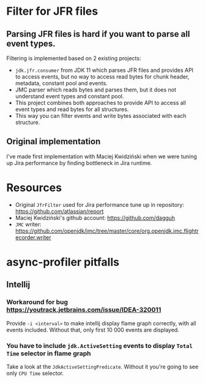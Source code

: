 # Filter for JFR files

## Parsing JFR files is hard if you want to parse all event types.
Filtering is implemented based on 2 existing projects:

- `jdk.jfr.consumer` from JDK 11 which parses JFR files and provides API to access events, but no way to access read
  bytes for chunk header, metadata, constant pool and events.
- JMC parser which reads bytes and parses them, but it does not understand event types and constant pool.
- This project combines both approaches to provide API to access all event types and read bytes for all structures.
- This way you can filter events and write bytes associated with each structure.

## Original implementation
I've made first implementation with Maciej Kwidziński when we were tuning up Jira performance by finding bottleneck in Jira runtime.

# Resources
- Original `JfrFilter` used for Jira performance tune up in repository: https://github.com/atlassian/report
- Maciej Kwidziński's github account: https://github.com/dagguh
- `JMC` writer: https://github.com/openjdk/jmc/tree/master/core/org.openjdk.jmc.flightrecorder.writer


# async-profiler pitfalls

## Intellij
### Workaround for bug https://youtrack.jetbrains.com/issue/IDEA-320011
Provide `-i <interval>` to make intellij display flame graph correctly, with all events included. Without that, only first 10 000 events are displayed.

### You have to include `jdk.ActiveSetting` events to display `Total Time` selector in flame graph
Take a look at the `JdkActiveSettingPredicate`. Without it you're going to see only `CPU Time` selector.
